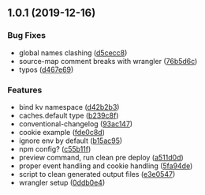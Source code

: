 ## 1.0.1 (2019-12-16)

### Bug Fixes

- global names clashing ([d5cecc8](https://github.com/therobotapp/cf-worker/commit/d5cecc81de1d3651300571be7ca6cfb062b075b8))
- source-map comment breaks with wrangler ([76b5d6c](https://github.com/therobotapp/cf-worker/commit/76b5d6c3632983fb91c230ad55ba10d7993fe916))
- typos ([d467e69](https://github.com/therobotapp/cf-worker/commit/d467e69a189a7e297d6112273e42ec7e32bca5b4))

### Features

- bind kv namespace ([d42b2b3](https://github.com/therobotapp/cf-worker/commit/d42b2b3816d4399f3c4b9451f4e065300e8280d6))
- caches.default type ([b239c8f](https://github.com/therobotapp/cf-worker/commit/b239c8f87b46f026249694aaeb85614c281ba385))
- conventional-changelog ([93ac147](https://github.com/therobotapp/cf-worker/commit/93ac14741c6c90575781bcb65d3b4c4d4e4ab059))
- cookie example ([fde0c8d](https://github.com/therobotapp/cf-worker/commit/fde0c8d99f475c97ae911e0b838e9864306f1ec7))
- ignore env by default ([b15ac95](https://github.com/therobotapp/cf-worker/commit/b15ac959cec1d83cabdc197099397fe63242790f))
- npm config? ([c55b11f](https://github.com/therobotapp/cf-worker/commit/c55b11f35cc70dd8e401c3c0fad06c78424671b6))
- preview command, run clean pre deploy ([a511d0d](https://github.com/therobotapp/cf-worker/commit/a511d0dab31e9ec3ea9dfc5f20fd14324269f99a))
- proper event handling and cookie handling ([5fa94de](https://github.com/therobotapp/cf-worker/commit/5fa94de106fb469d4b280b0dda8e506cc2560730))
- script to clean generated output files ([e3e0547](https://github.com/therobotapp/cf-worker/commit/e3e054736ddbc6d4d8427fe91947d844a2a0d990))
- wrangler setup ([0ddb0e4](https://github.com/therobotapp/cf-worker/commit/0ddb0e4547961c3d40abc8d74432c5152c4f2e31))
